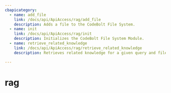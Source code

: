 ```yaml
---
cbapicategory:
  - name: add_file
    link: /docs/api/ApiAccess/rag/add_file
    description: Adds a file to the CodeBolt File System.
  - name: init
    link: /docs/api/ApiAccess/rag/init
    description: Initializes the CodeBolt File System Module.
  - name: retrieve_related_knowledge
    link: /docs/api/ApiAccess/rag/retrieve_related_knowledge
    description: Retrieves related knowledge for a given query and filename.

---
```

# rag
<CBAPICategory />
